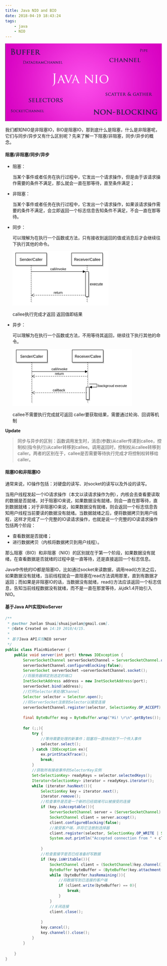 ```yaml
---
title: Java NIO and BIO
date: 2018-04-19 18:43:24
tags:
    - java
    - NIO
---
```


![](https://github.com/shuaijunlan/shuaijunlan.github.io/blob/master/images/1526020447.png?raw=true)

我们都知NIO是非阻塞IO，BIO是阻塞IO，那到底什么是阻塞，什么是非阻塞呢，它们与同步/异步又有什么区别呢？先来了解一下阻塞/非阻塞，同步/异步的概念。

<!-- more -->

#### 阻塞/非阻塞/同步/异步

* 阻塞：

  当某个事件或者任务在执行过程中，它发出一个请求操作，但是由于该请求操作需要的条件不满足，那么就会一直在那等待，直至条件满足；


* 非阻塞：

  当某个事件或者任务在执行过程中，它发出一个请求操作，如果该请求操作需要的条件不满足，会立即返回一个标志信息告知条件不满足，不会一直在那等待。

* 同步：

  可以理解为在执行一个函数或方法，只有接收到返回的值或消息后才会继续往下执行其他的命令。

  ![](https://github.com/shuaijunlan/shuaijunlan.github.io/blob/master/images/1525844998.png?raw=true)

  callee执行完成才返回
  返回值即结果


* 异步：

  可以理解为在执行一个函数或方法，不用等待其返回，继续往下执行其他的命令。

  ![](https://github.com/shuaijunlan/shuaijunlan.github.io/blob/master/images/1525845072.png?raw=true)

  callee不需要执行完成就可返回
  caller要获取结果，需要通过轮询、回调等机制


**Update**

> 同步与异步的区别：函数调用发生时，消息(参数)从caller传递到callee，控制权(指令执行)从caller转移到callee。调用返回时，控制权从callee转移到caller。两者的区别在于，callee是否需要等待执行完成才将控制权转移给caller。

#### 阻塞IO和非阻塞IO

通常来说，IO操作包括：对硬盘的读写、对socket的读写以及外设的读写。

当用户线程发起一个IO请求操作（本文以读请求操作为例），内核会去查看要读取的数据是否就绪，对于阻塞IO来说，如果数据没有就绪，则会一直在那等待，直到数据就绪；对于非阻塞IO来说，如果数据没有就绪，则会返回一个标志信息告知用户线程当前要读的数据没有就绪。当数据就绪之后，便将数据拷贝到用户线程，这样才完成了一个完整的IO读请求操作，也就是说一个完整的IO读请求操作包括两个阶段：

* 查看数据是否就绪；
* 进行数据拷贝（内核将数据拷贝到用户线程）。

那么阻塞（BIO）和非阻塞（NIO）的区别就在于第一个阶段，如果数据没有就绪，在查看数据是否就绪的过程中是一直等待，还是直接返回一个标志信息。

Java中传统的IO都是阻塞IO，比如通过socket来读数据，调用read()方法之后，如果数据没有就绪，当前线程就会一直阻塞在read方法调用那里，直到有数据才返回；而如果是非阻塞IO的话，当数据没有就绪，read()方法应该返回一个标志信息，告知当前线程数据没有就绪，而不是一直在那里等待，从jdk1.4开始引入NIO。	

#### 基于Java API实现NioServer

```java
/**
 * @author Junlan Shuai[shuaijunlan@gmail.com].
 * @date Created on 14:19 2018/4/15.
 *
 * 基于Java API实现NIO server
 */
public class PlainNioServer {
    public void server(int port) throws IOException {
        ServerSocketChannel serverSocketChannel = ServerSocketChannel.open();
        serverSocketChannel.configureBlocking(false);
        ServerSocket serverSocket =serverSocketChannel.socket();
        //将服务器绑定到选定的端口
        InetSocketAddress address = new InetSocketAddress(port);
        serverSocket.bind(address);
        //打开Selector来处理Channel
        Selector selector = Selector.open();
        //将ServerSocket注册到Selector以接受连接
        serverSocketChannel.register(selector, SelectionKey.OP_ACCEPT);

        final ByteBuffer msg = ByteBuffer.wrap("Hi! \r\n".getBytes());

        for (;;){
            try {
                //等待需要处理的新事件；阻塞将一直持续到下一个传入事件
                selector.select();
            } catch (IOException ex){
                ex.printStackTrace();
                break;
            }
            //获取所有接收事件的SelectorKey实例
            Set<SelectionKey> readyKeys = selector.selectedKeys();
            Iterator<SelectionKey> iterator = readyKeys.iterator();
            while (iterator.hasNext()){
                SelectionKey key = iterator.next();
                iterator.remove();
                //检查事件是否是一个新的已经就绪可以被接受的连接
                if (key.isAcceptable()){
                    ServerSocketChannel server = (ServerSocketChannel) key.channel();
                    SocketChannel client = server.accept();
                    client.configureBlocking(false);
                    //接受客户端，并将它注册到选择器
                    client.register(selector, SelectionKey.OP_WRITE | SelectionKey.OP_READ, msg.duplicate());
                    System.out.println("Accepted connection from " + client);

                }
                //检查套接字是否已经准备好写数据
                if (key.isWritable()){
                    SocketChannel client = (SocketChannel)key.channel();
                    ByteBuffer byteBuffer = (ByteBuffer)key.attachment();
                    while (byteBuffer.hasRemaining()){
                        //将数据写到已连接的客户端
                        if (client.write(byteBuffer) == 0){
                            break;
                        }
                    }
                    //关闭连接
                    client.close();

                }
                key.cancel();
                key.channel().close();
            }
        }

    }
}
```







